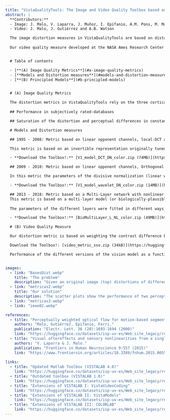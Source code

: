 ```yaml
---
title: "VistaQualityTools: The Image and Video Quality Toolbox based on Vision Models"
abstract: |
  **Contributors:** 
  - Image: J. Malo, V. Laparra, J. Muñoz, I. Epifanio, A.M. Pons, M. Martinez and E. Simoncelli
  - Video: J. Malo, J. Gutiérrez and A.B. Watson

  The image distortion measures in VistaQualityTools are based on distances between the original and the distorted scenes in the visual response domain. Therefore, they rely on the cortical descriptions in [**VistaModels**](./../../../vision_and_color/colorlab/vistamodels), including metrics based on (a) normalized DCTs, (b) normalized orthonormal wavelets, and (c) multi-layer models with normalized overcomplete wavelets. All these measures substantially overperform the widely acclaimed SSIM.
  
  Our video quality measure developed at the NASA Ames Research Center is based on the same visual response principle. It achieved the 2nd best performance in the VQEG evaluation phase II.


  # Table of contents

  - [**(A) Image Quality Metrics**](#a-image-quality-metrics)
  - [**Models and Distortion measures**](#models-and-distortion-measures)
  - [**(B) Principled Models**](#b-principled-models)


  # (A) Image Quality Metrics

  The distortion metrics in VistaQualityTools rely on the three cortical models we have developed over the years (a) DCT transform and Divisive Normalization [IVC 1997, Displays 00, Patt.Rec.03, IEEE Trans.Im.Proc. 06], (b) Orthonormal Wavelets and Divisive Normalization [JOSA A 10, Neur.Comp. 10], and (c) Cascades of linear transforms and nonlinear saturations [PLoS 18, Front. Neurosci. 18].
  
  ## Performance in subjectively rated-databases

  ## Saturation of the distortion and perceptual differences in constant-MSE series

  # Models and Distortion measures

  ## 1995 - 2008: Metric based on linear opponent channels, local-DCT and Div. Norm.

  This metric is based on an invertible representation originally tuned to reproduce contrast response curves [Pons PhD Thesis, 1997]. It was applied to reproduce subjective distortion opinion [Im.Vis.Comp.97, Displays99] and to improve the perceptual quality of JPEG and MPEG through (a) transform coding of the achromatic channel [Eletr.Lett95, Eletr.Lett99, Im.Vis.Comp.00 Patt.Recog.03, IEEE TNN 05, IEEE TIP 06a, IEEE TIP 06b, JMLR08], (b) the color channels [RPSP12], and (c) by improving the motion estimation [LNCS97, Eletr.Lett98, Eletr.Lett00a, Eletr.Lett00b, IEEE TIP 01].

  - **Download the Toolbox!:** [V1_model_DCT_DN_color.zip (74MB)](https://huggingface.co/datasets/isp-uv-es/Web_site_legacy/resolve/main/code/soft_imvideo/vista_toolbox/V1_model_DCT_DN_color.zip)

  ## 2009 - 2010: Metric based on linear opponent channels, Orthogonal Wavelets and Div. Norm.

  In this metric the parameters of the divisive normalization (linear weights, interaction kernel, semisaturation, excitation and summation exponents) were fitted to reproduce subjective image distortion opinion [JOSA A 10] following exhaustive grid search as in [IEEE ICIP 02]. This model (which relies on the orthogonal wavelets of the MatlabPyrTools) was found to have excellent redundancy reduction properties [LNCS10, Neur.Comp.10].

  - **Download the Toolbox!:** [V1_model_wavelet_DN_color.zip (14MB)](https://huggingface.co/datasets/isp-uv-es/Web_site_legacy/resolve/main/code/soft_imvideo/vista_toolbox/V1_model_wavelet_DN_color.zip)

  ## 2013 - 2018: Metric based on a Multi-Layer network with nonlinear opponent channels, Overcomplete Wavelets and Div. Norm.
  This metric is based on a multi-layer model (or biologically-plausible deep network) that performs the a chain of perceptually meaningful operations: nonlinear opponent chromatic channels, contrast computation, frequency selectivity and energy masking, and wavelet analysis + cross-subband masking [PLoS 18].
  
  The parameters of the different layers were fitted in different ways: while the 2nd and 3rd layers (contrast and CSF+masking) were determined using MAximum Differentiation [Malo and Simoncelli SPIE.13], layers 1st and 4th (chromatic front-end and wavelet layer) were fitted to reproduce subjective image distortion data [PLoS 18, Front. Neurosci. 18a, Front. Neurosci. 18b].

  - **Download the Toolbox!:** [BioMultiLayer_L_NL_color.zip (49MB)](https://huggingface.co/datasets/isp-uv-es/Web_site_legacy/resolve/main/code/soft_imvideo/vista_toolbox/BioMultiLayer_L_NL_color.zip)

  # (B) Video Quality Measure

  Our distortion metric is based on weighting the contrast difference between the original and the distorted sequences. This adaptive weighting boosts perceptually visible features and attenuates negligible features. Once the background has been taken into account to consider masking, we compute the energy of the weighted difference using non-quadratic exponents. The parameters of these elements (widths of the filters and the masking kernels, summation exponents) were fitted to maximize the correlation with the subjective opinion. Then, we played with different versions of the model by considering subsets of the elements. We found that masking is as important as the CSF in reproducing the opinion of the observers [IEEE ICIP 02].

  Download the Toolbox!: [video_metric_sso.zip (34kB)](https://huggingface.co/datasets/isp-uv-es/Web_site_legacy/resolve/main/code/soft_imvideo/vista_toolbox/video_metric_sso.zip)

  Performance of the different versions of the vision model as a function of its elements in terms of regression error. **SSO** stands for the CSF of the Standard Spatial Observer, **m** stands for masking, **t** stands for temporal filtering, **p** stands for post-summaton temporal filtering, and h stands for field doubling compensation.


images:
  - link: "BasesDist.webp"
    title: "The problem"
    description: "Given an original image (top) distortions of different nature appear to have different perceptual effect (bottom). The challenge is computing a descriptor of distortion which is correlated with the opinion of observers collected in [subjectively rated databases](http://www.ponomarenko.info/tid2013.htm). The complexity of human vision implies that the Euclidean distance (or Mean Squared Error) is not a good proxy for subjective distortion. Nevertheless, the image quality problem goes beyond fitting any flexible model to maximize the correlation with subjective opinion (see [[Front. Neurosci. 2018](https://arxiv.org/abs/1801.09632)])."
  - link: "metricas2.webp"
    title: "Our solution"
    description: "The scatter plots show the performance of two perceptual metrics in reproducing subjective opinion. On the one hand (in red) the widely acclaimed Structural SIMilarity index (SSIM) that received the [EMMY Award of the American TV Industry in 2015](https://youtu.be/e5-LCFGdgMA), and, on the other hand (in blue), our metric based on a cascade of L+NL layers [[PLoS 2018](https://arxiv.org/abs/1711.00526)]."
  - link: "metricas3.webp"
  - link: "ieee02.webp"

references:
  - title: "Perceptually weighted optical flow for motion-based segmentation in MPEG-4 paradigm"
    authors: "Malo, Gutiérrez, Epifanio, Ferri."
    publication: "Electr. Lett. 36 (20):1693-1694 (2000)"
    link: "https://huggingface.co/datasets/isp-uv-es/Web_site_legacy/resolve/main/code/soft_imvideo/ELECT98.PS.gz"
  - title: "Visual aftereffects and sensory nonlinearities from a single statistical framework"
    authors: "V. Laparra & J. Malo."
    publication: "Frontiers in Human Neuroscience 9:557 (2015)"
    link: "https://www.frontiersin.org/articles/10.3389/fnhum.2015.00557/full"
  
links:
  - title: "Updated Matlab Toolbox (VISTALAB 4.0)"
    link: "https://huggingface.co/datasets/isp-uv-es/Web_site_legacy/resolve/main/code/soft_imvideo/vista_toolbox/Vistalab.zip"
  - title: "Outdated toolbox (VISTALAB 1.0)"
    link: "https://huggingface.co/datasets/isp-uv-es/Web_site_legacy/resolve/main/code/soft_imvideo/vista_toolbox/BasicVideoTools_code.zip"
  - title: "Extensions of VISTALAB I: VistaVideoCoding"
    link: "https://huggingface.co/datasets/isp-uv-es/Web_site_legacy/resolve/main/code/soft_imvideo/vista_toolbox/VistaVideoCoding.zip"
  - title: "Extensions of VISTALAB II: VistaModels"
    link: "https://huggingface.co/datasets/isp-uv-es/Web_site_legacy/resolve/main/code/soft_imvideo/vista_toolbox/BioMultiLayer_L_NL_color.zip"
  - title: "Extensions of VISTALAB III: COLORLAB"
    link: "https://huggingface.co/datasets/isp-uv-es/Web_site_legacy/resolve/main/code/soft_imvideo/vista_toolbox/Colorlab.zip"
---
```

